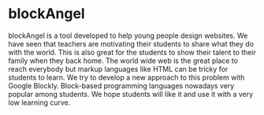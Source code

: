 # blockAngel

blockAngel is a tool developed to help young people design websites. We have seen that teachers are motivating their students to share what they do with the world. This is also great for the students to show their talent to their family when they back home. The world wide web is the great place to reach everybody but markup languages like HTML can be tricky for students to learn. We try to develop a new approach to this problem with Google Blockly. Block-based programming languages nowadays very popular among students. We hope students will like it and use it with a very low learning curve.